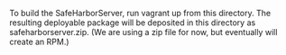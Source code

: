 To build the SafeHarborServer, run vagrant up from this directory. The resulting deployable package will be deposited in this directory as safeharborserver.zip. (We are using a zip file for now, but eventually will create an RPM.)

